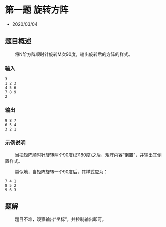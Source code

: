 # 第一题 旋转方阵

- 2020/03/04

## 题目概述

&#160; &#160; &#160; &#160; 将N阶方阵顺时针旋转M次90度，输出旋转后的方阵的样式。

### 输入

```input
3
1 2 3
4 5 6
7 8 9
2
```

### 输出

```output
9 8 7
6 5 4
3 2 1
```

### 示例说明

&#160; &#160; &#160; &#160; 当把矩阵顺时针旋转两个90度(即180度)之后，矩阵内容“倒置”，并输出其倒置样式。

&#160; &#160; &#160; &#160; 类似地，当矩阵旋转一个90度后，其样式应为：

```
7 4 1
8 5 2
9 6 3
```

## 题解

&#160; &#160; &#160; &#160; 题目不难，观察输出“坐标”，并控制输出即可。
